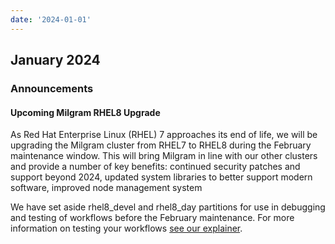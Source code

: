```yaml
---
date: '2024-01-01'
---
```


## January 2024

### Announcements

#### Upcoming Milgram RHEL8 Upgrade

As Red Hat Enterprise Linux (RHEL) 7 approaches its end of life, we will be upgrading the Milgram cluster from RHEL7 to RHEL8 during the February maintenance window.  This will bring Milgram in line with our other clusters and provide a number of key benefits:
continued security patches and support beyond 2024,
updated system libraries to better support modern software,
improved node management system

We have set aside rhel8_devel and rhel8_day partitions for use in debugging and testing of workflows before the February maintenance. For more information on testing your workflows [see our explainer](https://docs.ycrc.yale.edu/clusters/milgram_rhel8/).